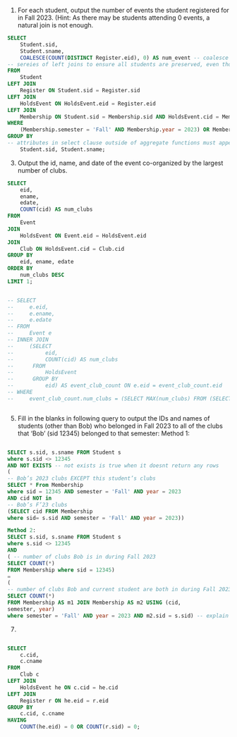 1. For each student, output the number of events the student registered for in
Fall 2023. (Hint: As there may be students attending 0 events, a natural
join is not enough.




```sql
SELECT
    Student.sid,
    Student.sname,
    COALESCE(COUNT(DISTINCT Register.eid), 0) AS num_event -- coalesce to do 0 instead of null if a student has 0 events
-- sereies of left joins to ensure all students are preserved, even those without any events
FROM
    Student
LEFT JOIN
    Register ON Student.sid = Register.sid
LEFT JOIN
    HoldsEvent ON HoldsEvent.eid = Register.eid
LEFT JOIN
    Membership ON Student.sid = Membership.sid AND HoldsEvent.cid = Membership.cid
WHERE
    (Membership.semester = 'Fall' AND Membership.year = 2023) OR Membership.sid IS NULL
GROUP BY
-- attributes in select clause outside of aggregate functions must appear in groupby list
    Student.sid, Student.sname;


```

3. Output the id, name, and date of the event co-organized by the largest
number of clubs.

```sql
SELECT
    eid,
    ename,
    edate,
    COUNT(cid) AS num_clubs
FROM
    Event
JOIN
    HoldsEvent ON Event.eid = HoldsEvent.eid
JOIN
    Club ON HoldsEvent.cid = Club.cid
GROUP BY
    eid, ename, edate
ORDER BY
    num_clubs DESC
LIMIT 1;
```

```sql

-- SELECT
--     e.eid,
--     e.ename,
--     e.edate
-- FROM
--     Event e
-- INNER JOIN
--     (SELECT
--          eid,
--          COUNT(cid) AS num_clubs
--      FROM
--          HoldsEvent
--      GROUP BY
--          eid) AS event_club_count ON e.eid = event_club_count.eid
-- WHERE
--     event_club_count.num_clubs = (SELECT MAX(num_clubs) FROM (SELECT COUNT(cid) AS num_clubs FROM HoldsEvent GROUP BY eid) AS counts)



```




5. Fill in the blanks in following query to output the IDs and names of students
(other than Bob) who belonged in Fall 2023 to all of the clubs that ‘Bob’
(sid 12345) belonged to that semester:
Method 1:
```sql

SELECT s.sid, s.sname FROM Student s
where s.sid <> 12345
AND NOT EXISTS -- not exists is true when it doesnt return any rows
(
-- Bob’s 2023 clubs EXCEPT this student’s clubs
SELECT * From Membership
where sid = 12345 AND semester = 'Fall' AND year = 2023
AND cid NOT in
-- Bob’s F’23 clubs
(SELECT cid FROM Membership
where sid= s.sid AND semester = 'Fall' AND year = 2023))
```



```sql 
Method 2:
SELECT s.sid, s.sname FROM Student s
where s.sid <> 12345
AND
( -- number of clubs Bob is in during Fall 2023
SELECT COUNT(*)
FROM Membership where sid = 12345)
=
(
-- number of clubs Bob and current student are both in during Fall 2023
SELECT COUNT(*)
FROM Membership AS m1 JOIN Membership AS m2 USING (cid,
semester, year)
where semester = 'Fall' AND year = 2023 AND m2.sid = s.sid) -- explain this


```


7. 


```sql

SELECT
    c.cid,
    c.cname
FROM
    Club c
LEFT JOIN
    HoldsEvent he ON c.cid = he.cid
LEFT JOIN
    Register r ON he.eid = r.eid
GROUP BY
    c.cid, c.cname
HAVING
    COUNT(he.eid) = 0 OR COUNT(r.sid) = 0;




```